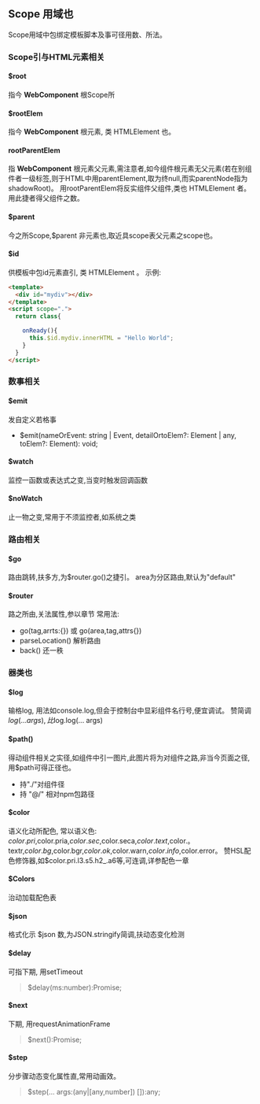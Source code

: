<!--DESC: {icon:{name:"explore",pkg:"mdi",type:"filled"},id:1} -->

## Scope 用域也
Scope用域中包绑定模板脚本及事可径用数、所法。


### Scope引与HTML元素相关

#### $root
指今 **WebComponent** 根Scope所

#### $rootElem
指今 **WebComponent** 根元素, 类 HTMLElement 也。

#### rootParentElem
指 **WebComponent** 根元素父元素,需注意者,如今组件根元素无父元素(若在别组件者一级标签,则于HTML中用parentElement,取为终null,而实parentNode指为shadowRoot)。 用rootParentElem将反实组件父组件,类也 HTMLElement 者。 用此捷者得父组件之数。


#### $parent
今之所Scope,$parent 非元素也,取近具scope表父元素之scope也。

#### $id
  供模板中包id元素直引, 类 HTMLElement 。
  示例:
  ```html
  <template>
    <div id="mydiv"></div>
  </template>
  <script scope=".">
    return class{

      onReady(){
        this.$id.mydiv.innerHTML = "Hello World";
      }
    }
  </script>
  ```

### 数事相关

#### $emit
发自定义若格事
- $emit(nameOrEvent: string | Event, detailOrtoElem?: Element | any, toElem?: Element): void;
#### $watch
监控一函数或表达式之变,当变时触发回调函数

#### $noWatch
止一物之变,常用于不须监控者,如系统之类


### 路由相关

#### $go
路由跳转,扶多方,为$router.go()之捷引。
area为分区路由,默认为"default"

#### $router
路之所由,关法属性,参以章节
常用法:
- go(tag,arrts:{}) 或 go(area,tag,attrs{})
- parseLocation() 解析路由
- back() 还一秩



### 器类也
#### $log 
输格log, 用法如console.log,但会于控制台中显彩组件名行号,便宜调试。 赞简调 $log(... args),比$log.log(... args)

#### $path()
得动组件相关之实径,如组件中引一图片,此图片将为对组件之路,非当今页面之径,用$path可得正径也。
- 持"./"对组件径
- 持 "@/" 相对npm包路径

#### $color
语义化动所配色, 常以语义色: $color.pri,$color.pria,$color.sec,$color.seca,$color.text,$color.。 textr,$color.bg,$color.bgr,$color.ok,$color.warn,$color.info,$color.error。
赞HSL配色修饰器,如$color.pri.l3.s5.h2_.a6等,可连调,详参配色一章

#### $Colors
治动加载配色表

#### $json
格式化示 $json 数,为JSON.stringify简调,扶动态变化检测

#### $delay
可指下期, 用setTimeout
> $delay(ms:number):Promise<void>;

#### $next
下期, 用requestAnimationFrame
> $next():Promise<void>;

#### $step
分步骤动态变化属性直,常用动画效。
> $step(... args:(any|[any,number]) []):any;
